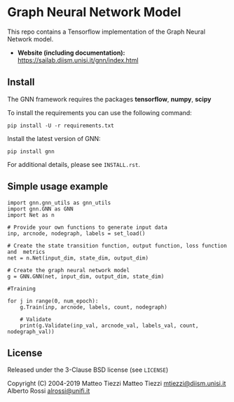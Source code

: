 Graph Neural Network Model
==========================


This repo contains a Tensorflow implementation of the Graph Neural Network model.


- **Website (including documentation):** https://sailab.diism.unisi.it/gnn/index.html

Install
-------
The GNN framework requires the packages **tensorflow**, **numpy**, **scipy**


To install the requirements you can use the following command:

    pip install -U -r requirements.txt





Install the latest version of GNN:

    pip install gnn

For additional details, please see `INSTALL.rst`.

Simple usage example
--------------------

    import gnn.gnn_utils as gnn_utils
    import gnn.GNN as GNN
    import Net as n

    # Provide your own functions to generate input data
    inp, arcnode, nodegraph, labels = set_load()

    # Create the state transition function, output function, loss function and  metrics 
    net = n.Net(input_dim, state_dim, output_dim)

    # Create the graph neural network model
    g = GNN.GNN(net, input_dim, output_dim, state_dim)

    #Training

    for j in range(0, num_epoch):
        g.Train(inp, arcnode, labels, count, nodegraph)

        # Validate            
        print(g.Validate(inp_val, arcnode_val, labels_val, count, nodegraph_val))


License
-------

Released under the 3-Clause BSD license (see `LICENSE`)

Copyright (C) 2004-2019 Matteo Tiezzi
Matteo Tiezzi <mtiezzi@diism.unisi.it>
Alberto Rossi <alrossi@unifi.it>